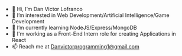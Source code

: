 - 👋 Hi, I’m Dan Victor Lofranco
- 👀 I’m interested in Web Development/Artificial Intelligence/Game Development
- 🌱 I’m currently learning NodeJS/Express/MongoDB
- 💞️ I'm working as a Front-End Intern role for creating Applications in React
- 📫 Reach me at Danvictorprogramming1@gmail.com

<!---
Danvictorgithub/Danvictorgithub is a ✨ special ✨ repository because its `README.md` (this file) appears on your GitHub profile.
You can click the Preview link to take a look at your changes.
--->
